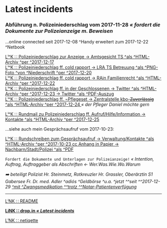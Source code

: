 # Latest incidents

### Abführung n. Polizeiniederschlag vom 2017-11-28 _« fordert die Dokumente zur Polizeianzeige m. Beweisen_

…online connected seit 2017-12-08 ^Handy erweitert zum 2017-12-22 ^Netbook

[ LⁱⁿK ∷ Polizeiniederschlag zur Anzeige → Amtsgesicht TS ^als ^HTML-Archiv ^per ^2017-12-17 ][pol28-mmailAnzPoli2AG]  
[ LⁱⁿK ∷ Polizeiniederschlag ff. cold rapport → LRA TS Betreuung ^als ^PNG-Foto ^von ^Niederschrift ^per ^2017-12-20 ][pol28-mmailRapBetr2LRA]  
[ LⁱⁿK ∷ Polizeiniederschlag ff. cold rapport → RAin Familienrecht ^als ^HTML-Archiv ^per ^2017-12-22 ][pol28-mmailRapFami2RAin]  
[ LⁱⁿK ∷ Polizeiniederschlag ff. in der Geschlossenen → Twitter ^als ^HTML-Archiv ^per ^2017-12-23 ][pol28-twitterHTML] [ → Twitter ^als ^PDF-Auszug ][pol28-twitterPDFic]  
[ LⁱⁿK ∷ Polizeiniederschlag ff. ¬Pflegeset → Zentralstelle kbo-~~Zuverlässig~~ ^als ^HTML-Archiv ^per ^2017-12-24 ][pol28-mmailaPflegeset2ISK] _« der Pfleger Daniel möchte gern_  

[ LⁱⁿK ∷ Rundmail zu Polizeiniederschlag ff. Aufruf/Hilfe/Information → Kontakte ^als ^HTML-Archiv ^per ^2017-12-25 ][pol28-mmailRundmailAufruf2Kontakte]  

…siehe auch mein Gesprächsaufruf vom 2017-10-23:

[ LⁱⁿK ∷ Rundschreiben zum Gesprächsaufruf → Verwaltung/Kontakte ^als ^HTML-Archiv ^per ^2017-10-23 ][pol28-mmailRundschreibenGespraechsaufruf2WohnsitzListe] [ cc Anhang in Papier → Nachbarn/Stadt/Polizei ^als ^PDF ][pol28-mmailRundschreibenGespraechsaufruf2WohnsitzListeAnhang]  

`Fordert die Dokumente und Unterlagen zur Polizeianzeige!` _« Intention, Auftrag, Auftraggeber als Abschriften ← Wer.Was.Wie.Wo.Warum_

_:arrow_right: beteiligt Polizist Hr. Steinmetz, Rotkreuzler Hr. Grassler, Oberärztin S1 Gabersee Fr. Dr. med. Adler ^adiós ^Geldbörse ^u.a. ^jetzt ^^seit ^^2017-12-29 [ ^mit ^Zwangsmedikation ^^trotz ^^Notar-Patientenverfügung ][pol28-notarPatverf]_


[pol28-mmailRundschreibenGespraechsaufruf2WohnsitzListe]: https://rollparc.com/include/0ffSite/MobileWebmail--HametnerUwe-20171023-RundschreibenGespraechsaufruf2WohnsitzListe/
[pol28-mmailRundschreibenGespraechsaufruf2WohnsitzListeAnhang]:  https://rollparc.com/include/0ffSite/MobileWebmail--HametnerUwe-20171023-RundschreibenGespraechsaufruf2WohnsitzListe/Fahrerlaubnis_2017-10-23_fo_°E-Mail_¬FeV-PamfleteAushang-GitlabFellows.pdf

[pol28-mmailMelGeld2ISK]: https://rollparc.com/include/0ffSite/MobileWebmail--HametnerUwe-20171214-MeldungGeldboerse2InnSalzachKlinik/
[pol28-mmailAnzPoli2AG]: https://rollparc.com/include/0ffSite/MobileWebmail--HametnerUwe-20171217-AnzeigePolizeiniederschlag2Amtsgericht/
[pol28-mmailRapBetr2LRA]: https://rollparc.com/include/0ffSite/IMG_20171220_162942461_Schwellwert127.png
[pol28-mmailRapFami2RAin]: https://rollparc.com/include/0ffSite/MobileWebmail--HametnerUwe-20171222-RapportFamilienrecht2RAin/
[pol28-twitterHTML]: https://rollparc.com/include/0ffSite/Twitter--HametnerUwe-2017-12-23-Quotes/
[pol28-twitterPDFic]: https://rollparc.com/include/0ffSite/Twitter--HamenterUwe-2017-12-23-Quotes-ic.pdf
[pol28-mmailaPflegeset2ISK]: https://rollparc.com/include/0ffSite/MobileWebmail--HametnerUwe-20171224-VerwehrtPflegeset2InnSalzachKlinik/

[pol28-mmailRundmailAufruf2Kontakte]: https://rollparc.com/include/0ffSite/MobileWebmail--HametnerUwe-20171225-RundmailAufrufHilfeInformation2KontakteListe
[pol28-notarPatverf]: https://www.mehler-vierling.de/kontakt/


---
[ LⁱNK ∷ README ](./README.md)

**[ LiNK ∷ drop.in _« Latest incidents_ ](./droppin.md)**

[ LⁱNK ∷ netiqette ](./netiqette.md)